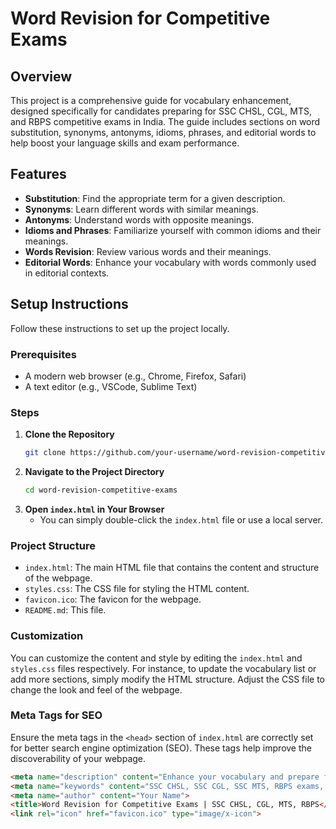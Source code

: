 # Word Revision for Competitive Exams

## Overview
This project is a comprehensive guide for vocabulary enhancement, designed specifically for candidates preparing for SSC CHSL, CGL, MTS, and RBPS competitive exams in India. The guide includes sections on word substitution, synonyms, antonyms, idioms, phrases, and editorial words to help boost your language skills and exam performance.

## Features
- **Substitution**: Find the appropriate term for a given description.
- **Synonyms**: Learn different words with similar meanings.
- **Antonyms**: Understand words with opposite meanings.
- **Idioms and Phrases**: Familiarize yourself with common idioms and their meanings.
- **Words Revision**: Review various words and their meanings.
- **Editorial Words**: Enhance your vocabulary with words commonly used in editorial contexts.

## Setup Instructions
Follow these instructions to set up the project locally.

### Prerequisites
- A modern web browser (e.g., Chrome, Firefox, Safari)
- A text editor (e.g., VSCode, Sublime Text)

### Steps
1. **Clone the Repository**
    ```sh
    git clone https://github.com/your-username/word-revision-competitive-exams.git
    ```
2. **Navigate to the Project Directory**
    ```sh
    cd word-revision-competitive-exams
    ```
3. **Open `index.html` in Your Browser**
    - You can simply double-click the `index.html` file or use a local server.

### Project Structure
- `index.html`: The main HTML file that contains the content and structure of the webpage.
- `styles.css`: The CSS file for styling the HTML content.
- `favicon.ico`: The favicon for the webpage.
- `README.md`: This file.

### Customization
You can customize the content and style by editing the `index.html` and `styles.css` files respectively. For instance, to update the vocabulary list or add more sections, simply modify the HTML structure. Adjust the CSS file to change the look and feel of the webpage.

### Meta Tags for SEO
Ensure the meta tags in the `<head>` section of `index.html` are correctly set for better search engine optimization (SEO). These tags help improve the discoverability of your webpage.

```html
<meta name="description" content="Enhance your vocabulary and prepare for SSC CHSL, CGL, MTS, and RBPS competitive exams with our comprehensive word revision guide. This resource includes substitution, synonyms, antonyms, idioms, and phrases along with editorial words, designed to boost your language skills and exam performance.">
<meta name="keywords" content="SSC CHSL, SSC CGL, SSC MTS, RBPS exams, vocabulary, word revision, synonyms, antonyms, idioms, phrases, competitive exams, India">
<meta name="author" content="Your Name">
<title>Word Revision for Competitive Exams | SSC CHSL, CGL, MTS, RBPS</title>
<link rel="icon" href="favicon.ico" type="image/x-icon">
